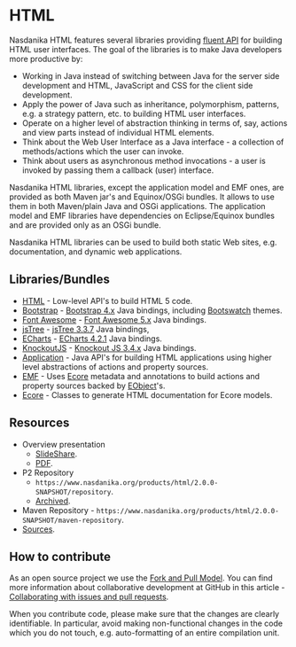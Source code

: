 # HTML

Nasdanika HTML features several libraries providing [fluent API](https://en.wikipedia.org/wiki/Fluent_interface) for building HTML user interfaces. 
The goal of the libraries is to make Java developers more productive by:

* Working in Java instead of switching between Java for the server side development and HTML, JavaScript and CSS for the client side development.
* Apply the power of Java such as inheritance, polymorphism, patterns, e.g. a strategy pattern, etc. to building HTML user interfaces.
* Operate on a higher level of abstraction thinking in terms of, say, actions and view parts instead of individual HTML elements.
* Think about the Web User Interface as a Java interface - a collection of methods/actions which the user can invoke.
* Think about users as asynchronous method invocations - a user is invoked by passing them a callback (user) interface.

Nasdanika HTML libraries, except the application model and EMF ones, are provided as both Maven jar's and Equinox/OSGi bundles. It allows to use them in both Maven/plain Java and OSGi applications. 
The application model and EMF libraries have dependencies on Eclipse/Equinox bundles and are provided only as an OSGi bundle.

Nasdanika HTML libraries can be used to build both static Web sites, e.g. documentation, and dynamic web applications.        

## Libraries/Bundles

* [HTML](html.html) - Low-level API's to build HTML 5 code. 
* [Bootstrap](bootstrap.html) - [Bootstrap 4.x](https://getbootstrap.com/) Java bindings, including [Bootswatch](https://bootswatch.com/) themes. 
* [Font Awesome](fontawesome.html) - [Font Awesome 5.x](https://fontawesome.com/) Java bindings. 
* [jsTree](jstree.html) - [jsTree 3.3.7](https://www.jstree.com/) Java bindings,
* [ECharts](echarts.html) - [ECharts 4.2.1](https://ecomfe.github.io/echarts-doc/public/en/index.html) Java bindings. 
* [KnockoutJS](knockout.html) - [Knockout JS 3.4.x](https://knockoutjs.com/) Java bindings. 
* [Application](app.html) - Java API's for building HTML applications using higher level abstractions of actions and property sources.
* [EMF](emf.html) - Uses [Ecore](https://www.eclipse.org/modeling/emf/) metadata and annotations to build actions and property sources backed by [EObject](http://download.eclipse.org/modeling/emf/emf/javadoc/2.9.0/index.html?org/eclipse/emf/ecore/EObject.html)'s.
* [Ecore](ecore.html) - Classes to generate HTML documentation for Ecore models.

## Resources

* Overview presentation
    * [SlideShare](https://www.slideshare.net/PavelVlasov2/nasdanika-html-fluent-java-api-for-building-web-ui).
    * [PDF](Nasdanika-HTML.pdf).
* P2 Repository
    * ``https://www.nasdanika.org/products/html/2.0.0-SNAPSHOT/repository``.
    * [Archived](https://www.nasdanika.org/products/html/2.0.0-SNAPSHOT/org.nasdanika.html.repository-2.0.0-SNAPSHOT.zip).
* Maven Repository - ``https://www.nasdanika.org/products/html/2.0.0-SNAPSHOT/maven-repository``.    
* [Sources](html.zip).
 
## How to contribute

As an open source project we use the [Fork and Pull Model](https://help.github.com/articles/about-collaborative-development-models/).
You can find more information about collaborative development at GitHub in this article - [Collaborating with issues and pull requests](https://help.github.com/categories/collaborating-with-issues-and-pull-requests).

When you contribute code, please make sure that the changes are clearly identifiable. In particular, avoid making non-functional changes in the code which you do not touch, 
e.g. auto-formatting of an entire compilation unit. 


